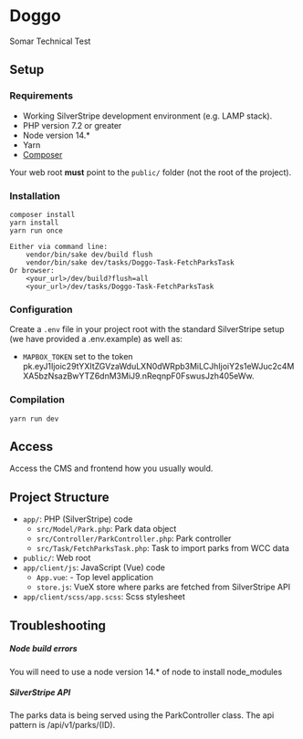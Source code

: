 # Doggo

Somar Technical Test

## Setup

### Requirements

- Working SilverStripe development environment (e.g. LAMP stack).
- PHP version 7.2 or greater
- Node version 14.* 
- Yarn
- [Composer](https://getcomposer.org/doc/00-intro.md)

Your web root **must** point to the `public/` folder (not the root of the project). 

### Installation

```
composer install
yarn install
yarn run once

Either via command line:
    vendor/bin/sake dev/build flush
    vendor/bin/sake dev/tasks/Doggo-Task-FetchParksTask
Or browser:
    <your_url>/dev/build?flush=all
    <your_url>/dev/tasks/Doggo-Task-FetchParksTask

```

### Configuration

Create a `.env` file in your project root with the standard SilverStripe setup (we have provided a .env.example) as well as:

- `MAPBOX_TOKEN` set to the token pk.eyJ1Ijoic29tYXItZGVzaWduLXN0dWRpb3MiLCJhIjoiY2s1eWJuc2c4MXA5bzNsazBwYTZ6dnM3MiJ9.nReqnpF0FswusJzh405eWw.

### Compilation

```
yarn run dev
```

## Access

Access the CMS and frontend how you usually would.

## Project Structure

*  `app/`: PHP (SilverStripe) code
   * `src/Model/Park.php`: Park data object
   * `src/Controller/ParkController.php`: Park controller
   * `src/Task/FetchParksTask.php`: Task to import parks from WCC data
* `public/`: Web root
* `app/client/js`: JavaScript (Vue) code
  * `App.vue`: - Top level application
  * `store.js`: VueX store where parks are fetched from SilverStripe API
* `app/client/scss/app.scss`: Scss stylesheet

## Troubleshooting
##### Node build errors
You will need to use a node version 14.* of node to install node_modules
##### SilverStripe API
The parks data is being served using the ParkController class. The api pattern is /api/v1/parks/(ID).